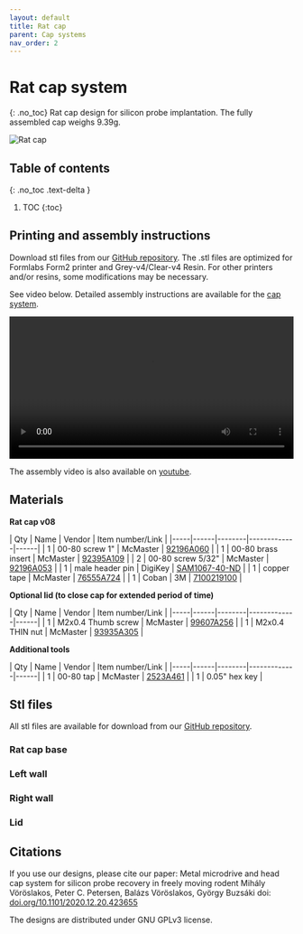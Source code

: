 ```yaml
---
layout: default
title: Rat cap
parent: Cap systems
nav_order: 2
---
```


# Rat cap system
{: .no_toc}
Rat cap design for silicon probe implantation. The fully assembled cap weighs 9.39g.

![Rat cap](https://buzsakilab.github.io/3d_print_designs/images/rat_cap.png)

## Table of contents
{: .no_toc .text-delta }

1. TOC
{:toc}

## Printing and assembly instructions 
Download stl files from our [GitHub repository](https://github.com/buzsakilab/3d_print_designs/tree/master/Rat_cap). The .stl files are optimized for Formlabs Form2 printer and Grey-v4/Clear-v4 Resin. For other printers and/or resins, some modifications may be necessary.

See video below. Detailed assembly instructions are available for the [cap system](https://github.com/buzsakilab/3d_print_designs/raw/master/Rat_cap/assembly_instructions_rat_cap_v8.pdf).

<video width="100%" height="auto" controls="controls">
  <source src="https://buzsakilab.com/3d_print_designs/Figure3-video1.mp4" type="video/mp4">
</video>

The assembly video is also available on [youtube](https://www.youtube.com/watch?v=SgM9TPhbf_Y).

## Materials

__Rat cap v08__

| Qty | Name | Vendor | Item number/Link |
|-----|------|--------|-------------|------|
| 1 | 00-80 screw 1" | McMaster | [92196A060](https://www.mcmaster.com/92196a060) | 
| 1 | 00-80 brass insert | McMaster | [92395A109](https://www.mcmaster.com/92395a109) | 
| 2 | 00-80 screw 5/32"  | McMaster | [92196A053](https://www.mcmaster.com/92196a053) | 
| 1 | male header pin | DigiKey | [SAM1067-40-ND](https://www.digikey.com/products/en?keywords=SAM1067-40-ND) | 
| 1 | copper tape | McMaster | [76555A724](https://www.mcmaster.com/76555A724/) | 
| 1 | Coban | 3M | [7100219100](https://www.3m.com/3M/en_US/company-us/all-3m-products/~/3M-Coban-Self-Adherent-Wrap-1583N-Neon-Rainbow-Pack-3-Inches-x-5-Yards-12-Bags-Case/?N=5002385+3288984430&preselect=3293786499&rt=rud) | 


__Optional lid (to close cap for extended period of time)__

| Qty | Name | Vendor | Item number/Link |
|-----|------|--------|-------------|------|
| 1 | M2x0.4 Thumb screw    | McMaster | [99607A256](https://www.mcmaster.com/99607a256) | 
| 1 | M2x0.4 THIN nut       | McMaster | [93935A305](https://www.mcmaster.com/93935a305) | 

__Additional tools__

| Qty | Name | Vendor | Item number/Link |
|-----|------|--------|-------------|------|
| 1 | 00-80 tap | McMaster | [2523A461](https://www.mcmaster.com/2523a461) | 
| 1 | 0.05" hex key | 

## Stl files
All stl files are available for download from our [GitHub repository](https://github.com/buzsakilab/3d_print_designs/tree/master/Rat_cap/stl_files). 

### Rat cap base

<script src="https://embed.github.com/view/3d/buzsakilab/3d_print_designs/master/Rat_cap/stl_files/rat_cap_base_v8.stl"></script>

### Left wall

<script src="https://embed.github.com/view/3d/buzsakilab/3d_print_designs/master/Rat_cap/stl_files/rat_cap_left_wall_v8.stl"></script>

### Right wall

<script src="https://embed.github.com/view/3d/buzsakilab/3d_print_designs/master/Rat_cap/stl_files/rat_cap_right_wall_v8.stl"></script>

### Lid

<script src="https://embed.github.com/view/3d/buzsakilab/3d_print_designs/master/Rat_cap/stl_files/rat_cap_top_v8.stl"></script>

## Citations
If you use our designs, please cite our paper: 
Metal microdrive and head cap system for silicon probe recovery in freely moving rodent Mihály Vöröslakos, Peter C. Petersen, Balázs Vöröslakos, György Buzsáki doi: [doi.org/10.1101/2020.12.20.423655](https://doi.org/10.1101/2020.12.20.423655)

The designs are distributed under GNU GPLv3 license.
